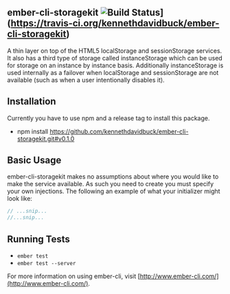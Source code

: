 ## ember-cli-storagekit ![Build Status](https://travis-ci.org/kennethdavidbuck/ember-cli-storagekit.svg?branch=develop)](https://travis-ci.org/kennethdavidbuck/ember-cli-storagekit)

A thin layer on top of the HTML5 localStorage and sessionStorage services. It also has a third type of storage called 
instanceStorage which can be used for storage on an instance by instance basis. Additionally instanceStorage is used 
internally as a failover when localStorage and sessionStorage are not available (such as when a user intentionally disables it).

## Installation

Currently you have to use npm and a release tag to install this package.

* npm install https://github.com/kennethdavidbuck/ember-cli-storagekit.git#v0.1.0

## Basic Usage
ember-cli-storagekit makes no assumptions about where you would like to make the service available. As such you need to 
create you must specify your own injections. The following an example of what your initializer might look like:

```javascript
// ...snip...
//...snip...
```

## Running Tests

* `ember test`
* `ember test --server`

For more information on using ember-cli, visit [http://www.ember-cli.com/](http://www.ember-cli.com/).
